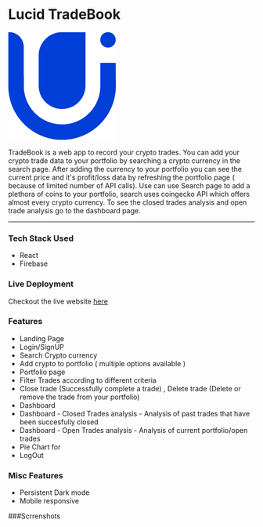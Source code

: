 # Lucid TradeBook

![Lucid logo](public/images/logo.png)

TradeBook is a web app to record your crypto trades.
You can add your crypto trade data to your portfolio by searching a crypto currency in the search page.
After adding the currency to your portfolio you can see the current price and it's profit/loss data by refreshing the portfolio page ( because of limited number of API calls).
Use can use Search page to add a plethora of coins to your portfolio, search uses coingecko API which offers almost every crypto currency.
To see the closed trades analysis and open trade analysis go to the dashboard page.
   <hr>

### Tech Stack Used
- React
- Firebase

### Live Deployment

Checkout the live website [here](https://trade-book.netlify.app)

### Features
- Landing Page
- Login/SignUP
- Search Crypto currency
- Add crypto to portfolio ( multiple options available )
- Portfolio page
- Filter Trades according to different criteria
- Close trade (Successfully complete a trade) , Delete trade (Delete or remove the trade from your portfolio)
- Dashboard
- Dashboard - Closed Trades analysis - Analysis of past trades that have been succesfully closed
- Dashboard - Open Trades analysis - Analysis of current portfolio/open trades
- Pie Chart for
- LogOut

### Misc Features
- Persistent Dark mode
- Mobile responsive

###Scrrenshots
